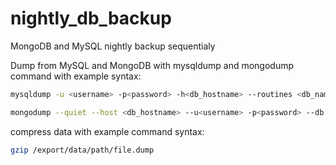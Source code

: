 # nightly_db_backup
MongoDB and MySQL nightly backup sequentialy

Dump from MySQL and MongoDB with mysqldump and mongodump command with example syntax:

```bash
mysqldump -u <username> -p<password> -h<db_hostname> --routines <db_name> <table_name> > /export/data/path

mongodump --quiet --host <db_hostname> --u<username> -p<password> --db <db_name> --out=/export/data/path --authenticationDatabase <auth_db_name>
```

compress data with example command syntax:
```bash
gzip /export/data/path/file.dump
```
